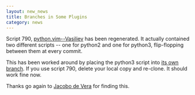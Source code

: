 ```yaml
---
layout: new_news
title: Branches in Some Plugins
category: news
---
```


Script 790, [python.vim--Vasiliev](http://github.com/vim-scripts/python.vim--Vasiliev)
has been regenerated.  It actually contained two different scripts -- one for python2
and one for python3, flip-flopping between them at every commit.

This has been worked around by placing the python3 script into
[its own branch](http://github.com/vim-scripts/python.vim--Vasiliev/tree/python3).
If you use script 790, delete your local copy and re-clone.  It should
work fine now.

Thanks go again to [Jacobo de Vera](http://github.com/jdevera) for finding this.

